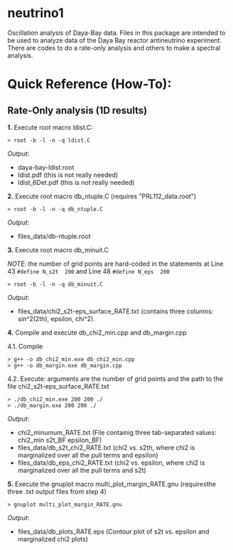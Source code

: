 # neutrino1
Oscillation analysis of Daya-Bay data.
Files in this package are intended to be used to analyze data of the Daya Bay reactor antineutrino experiment. There are codes to do a rate-only analysis and others to make a spectral analysis.

# Quick Reference (How-To):
## Rate-Only analysis (1D results)

**1.** Execute root macro ldist.C:

    > root -b -l -n -q ldist.C

_Output_:  
- daya-bay-ldist.root
- ldist.pdf (this is not really needed)
- ldist_6Det.pdf (this is not really needed)

**2.** Execute root macro db_ntuple.C (requires "PRL112_data.root")

    > root -b -l -n -q db_ntuple.C

_Output_:  
- files_data/db-ntuple.root

**3.** Execute root macro db_minuit.C

_NOTE_: the number of grid points are hard-coded in the statements at Line 43 `#define N_s2t  200` and Line 48 `#define N_eps  200`

    > root -b -l -n -q db_minuit.C

_Output_:  
- files_data/chi2_s2t-eps_surface_RATE.txt (contains three columns: sin^2(2th), epsilon, chi^2).

**4.** Compile and execute db_chi2_min.cpp and db_margin.cpp

4.1. Compile

    > g++ -o db_chi2_min.exe db_chi2_min.cpp
    > g++ -o db_margin.exe db_margin.cpp

4.2. Execute: arguments are the number of grid points and the path to the file chi2_s2t-eps_surface_RATE.txt

    > ./db_chi2_min.exe 200 200 ./
    > ./db_margin.exe 200 200 ./

_Output_:
- chi2_minumum_RATE.txt (File containig three tab-separated values: chi2_min  s2t_BF  epsilon_BF) 
- files_data/db_s2t_chi2_RATE.txt (chi2 vs. s2th, where chi2 is marginalized over all the pull terms and epsilon)
- files_data/db_eps_chi2_RATE.txt (chi2 vs. epsilon, where chi2 is marginalized over all the pull terms and s2t)

**5.** Execute the gnuplot macro multi_plot_margin_RATE.gnu (requiresthe three .txt output files from step 4)

    > gnuplot multi_plot_margin_RATE.gnu

_Output_:  
- files_data/db_plots_RATE.eps (Contour plot of s2t vs. epsilon and marginalized chi2 plots)
